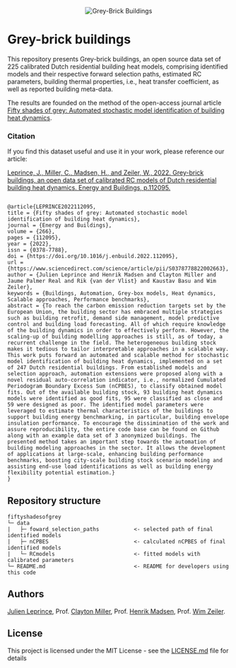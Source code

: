 <p align="center">
  <img src="https://github.com/JulienLeprince/greybrickbuildings/figures/greybricks_visio.pdf" alt="Grey-Brick Buildings"/>
</p>

# Grey-brick buildings

This repository presents Grey-brick buildings, an open source data set of 225 calibrated Dutch residential building heat models, comprising identified models and their respective forward selection paths, estimated RC parameters, building thermal properties, i.e., heat transfer coefficient, as well as reported building meta-data.

The results are founded on the method of the open-access journal article [Fifty shades of grey: Automated stochastic model identification of building heat dynamics](https://doi.org/10.1016/j.enbuild.2022.112095).


### Citation
If you find this dataset useful and use it in your work, please reference our article:

[Leprince, J., Miller, C., Madsen, H., and Zeiler, W., 2022. Grey-brick buildings, an open data set of calibrated RC models of Dutch residential building heat dynamics. Energy and Buildings, p.112095.](https://doi.org/10.1016/j.enbuild.2022.112095)

```

@article{LEPRINCE2022112095,
title = {Fifty shades of grey: Automated stochastic model identification of building heat dynamics},
journal = {Energy and Buildings},
volume = {266},
pages = {112095},
year = {2022},
issn = {0378-7788},
doi = {https://doi.org/10.1016/j.enbuild.2022.112095},
url = {https://www.sciencedirect.com/science/article/pii/S0378778822002663},
author = {Julien Leprince and Henrik Madsen and Clayton Miller and Jaume Palmer Real and Rik {van der Vlist} and Kaustav Basu and Wim Zeiler},
keywords = {Buildings, Automation, Grey-box models, Heat dynamics, Scalable approaches, Performance benchmarks},
abstract = {To reach the carbon emission reduction targets set by the European Union, the building sector has embraced multiple strategies such as building retrofit, demand side management, model predictive control and building load forecasting. All of which require knowledge of the building dynamics in order to effectively perform. However, the scaling-up of building modelling approaches is still, as of today, a recurrent challenge in the field. The heterogeneous building stock makes it tedious to tailor interpretable approaches in a scalable way. This work puts forward an automated and scalable method for stochastic model identification of building heat dynamics, implemented on a set of 247 Dutch residential buildings. From established models and selection approach, automation extensions were proposed along with a novel residual auto-correlation indicator, i.e., normalized Cumulated Periodogram Boundary Excess Sum (nCPBES), to classify obtained model fits. Out of the available building stock, 93 building heat dynamics models were identified as good fits, 95 were classified as close and 59 were designed as poor. The identified model parameters were leveraged to estimate thermal characteristics of the buildings to support building energy benchmarking, in particular, building envelope insulation performance. To encourage the dissimination of the work and assure reproducibility, the entire code base can be found on Github along with an example data set of 3 anonymized buildings. The presented method takes an important step towards the automation of building modeling approaches in the sector. It allows the development of applications at large-scale, enhancing building performance benchmarks, boosting city-scale building stock scenario modeling and assisting end-use load identifications as well as building energy flexibility potential estimation.}
}

```

## Repository structure
```
fiftyshadesofgrey
└─ data
|   ├─ foward_selection_paths           <- selected path of final identified models
|   ├─ nCPBES                           <- calculated nCPBES of final identified models
|   └─ RCmodels                         <- fitted models with calibrated parameters
└─ README.md                            <- README for developers using this code
```



## Authors

[Julien Leprince](https://github.com/JulienLeprince),
Prof. [Clayton Miller](https://github.com/cmiller8),
Prof. [Henrik Madsen](https://henrikmadsen.org/),
Prof. [Wim Zeiler](https://www.tue.nl/en/research/researchers/wim-zeiler/).


## License

This project is licensed under the MIT License - see the [LICENSE.md](LICENSE.md) file for details